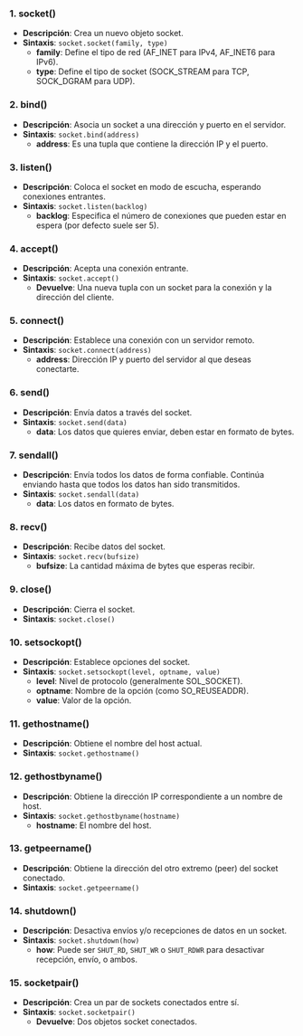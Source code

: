 ### 1. **socket()**
   - **Descripción**: Crea un nuevo objeto socket.
   - **Sintaxis**: `socket.socket(family, type)`
     - **family**: Define el tipo de red (AF_INET para IPv4, AF_INET6 para IPv6).
     - **type**: Define el tipo de socket (SOCK_STREAM para TCP, SOCK_DGRAM para UDP).

### 2. **bind()**
   - **Descripción**: Asocia un socket a una dirección y puerto en el servidor.
   - **Sintaxis**: `socket.bind(address)`
     - **address**: Es una tupla que contiene la dirección IP y el puerto.

### 3. **listen()**
   - **Descripción**: Coloca el socket en modo de escucha, esperando conexiones entrantes.
   - **Sintaxis**: `socket.listen(backlog)`
     - **backlog**: Especifica el número de conexiones que pueden estar en espera (por defecto suele ser 5).

### 4. **accept()**
   - **Descripción**: Acepta una conexión entrante.
   - **Sintaxis**: `socket.accept()`
     - **Devuelve**: Una nueva tupla con un socket para la conexión y la dirección del cliente.

### 5. **connect()**
   - **Descripción**: Establece una conexión con un servidor remoto.
   - **Sintaxis**: `socket.connect(address)`
     - **address**: Dirección IP y puerto del servidor al que deseas conectarte.

### 6. **send()**
   - **Descripción**: Envía datos a través del socket.
   - **Sintaxis**: `socket.send(data)`
     - **data**: Los datos que quieres enviar, deben estar en formato de bytes.

### 7. **sendall()**
   - **Descripción**: Envía todos los datos de forma confiable. Continúa enviando hasta que todos los datos han sido transmitidos.
   - **Sintaxis**: `socket.sendall(data)`
     - **data**: Los datos en formato de bytes.

### 8. **recv()**
   - **Descripción**: Recibe datos del socket.
   - **Sintaxis**: `socket.recv(bufsize)`
     - **bufsize**: La cantidad máxima de bytes que esperas recibir.

### 9. **close()**
   - **Descripción**: Cierra el socket.
   - **Sintaxis**: `socket.close()`

### 10. **setsockopt()**
   - **Descripción**: Establece opciones del socket.
   - **Sintaxis**: `socket.setsockopt(level, optname, value)`
     - **level**: Nivel de protocolo (generalmente SOL_SOCKET).
     - **optname**: Nombre de la opción (como SO_REUSEADDR).
     - **value**: Valor de la opción.

### 11. **gethostname()**
   - **Descripción**: Obtiene el nombre del host actual.
   - **Sintaxis**: `socket.gethostname()`

### 12. **gethostbyname()**
   - **Descripción**: Obtiene la dirección IP correspondiente a un nombre de host.
   - **Sintaxis**: `socket.gethostbyname(hostname)`
     - **hostname**: El nombre del host.

### 13. **getpeername()**
   - **Descripción**: Obtiene la dirección del otro extremo (peer) del socket conectado.
   - **Sintaxis**: `socket.getpeername()`

### 14. **shutdown()**
   - **Descripción**: Desactiva envíos y/o recepciones de datos en un socket.
   - **Sintaxis**: `socket.shutdown(how)`
     - **how**: Puede ser `SHUT_RD`, `SHUT_WR` o `SHUT_RDWR` para desactivar recepción, envío, o ambos.

### 15. **socketpair()**
   - **Descripción**: Crea un par de sockets conectados entre sí.
   - **Sintaxis**: `socket.socketpair()`
     - **Devuelve**: Dos objetos socket conectados.